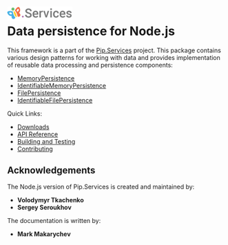 # <img src="https://github.com/pip-services/pip-services/raw/master/design/Logo.png" alt="Pip.Services Logo" style="max-width:30%"> <br/> Data persistence for Node.js

This framework is a part of the [Pip.Services](https://github.com/pip-services/pip-services) project.
This package contains various design patterns for working with data and provides implementation of 
reusable data processing and persistence components:

- [MemoryPersistence](https://rawgit.com/pip-services-node/pip-services-data-node/master/doc/api/classes/persistence.memorypersistence.html)
- [IdentifiableMemoryPersistence](https://rawgit.com/pip-services-node/pip-services-data-node/master/doc/api/classes/persistence.identifiablememorypersistence.html)
- [FilePersistence](https://rawgit.com/pip-services-node/pip-services-data-node/master/doc/api/classes/persistence.filepersistence.html)
- [IdentifiableFilePersistence](https://rawgit.com/pip-services-node/pip-services-data-node/master/doc/api/classes/persistence.identifiablefilepersistence.html)

Quick Links:

* [Downloads](https://github.com/pip-services-node/pip-services-data-node/blob/master/doc/Downloads.md)
* [API Reference](https://rawgit.com/pip-services-node/pip-services-data-node/master/doc/api/globals.html)
* [Building and Testing](https://github.com/pip-services/pip-services-data-node/blob/master/doc/Development.md)
* [Contributing](https://github.com/pip-services/pip-services-data-node/blob/master/doc/Development.md/#contrib)

## Acknowledgements

The Node.js version of Pip.Services is created and maintained by:
- **Volodymyr Tkachenko**
- **Sergey Seroukhov**

The documentation is written by:
- **Mark Makarychev**